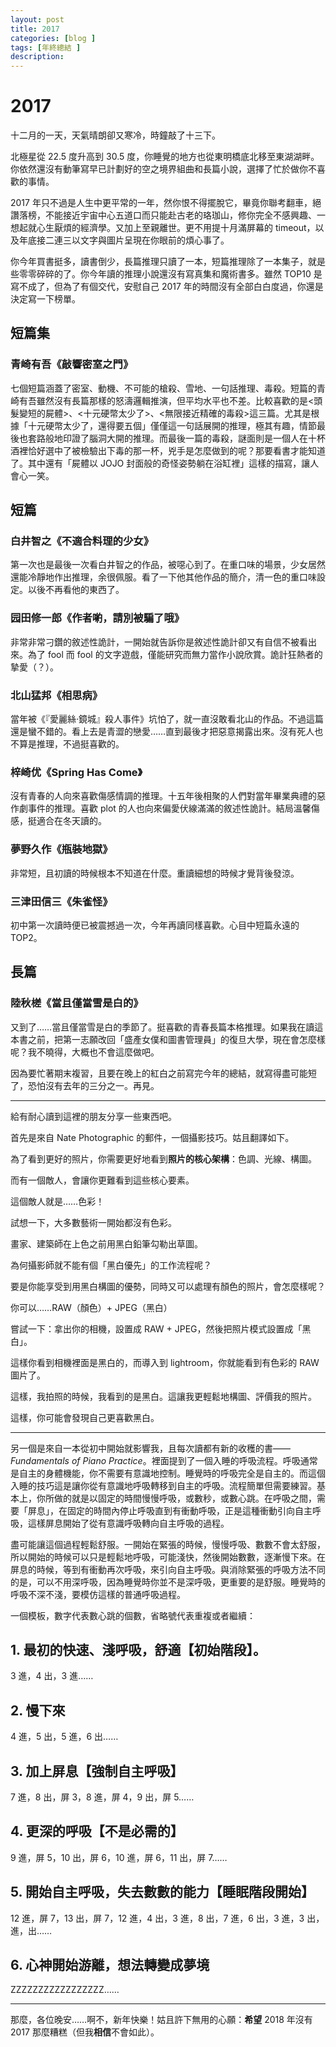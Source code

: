 ```yaml
---
layout: post
title: 2017
categories: [blog ]
tags: [年終總結 ]
description:
---
```


# 2017

十二月的一天，天氣晴朗卻又寒冷，時鐘敲了十三下。

北極星從 22.5 度升高到 30.5 度，你睡覺的地方也從東明橋底北移至東湖湖畔。你依然還沒有動筆寫早已計劃好的空之境界組曲和長篇小說，選擇了忙於做你不喜歡的事情。

2017 年只不過是人生中更平常的一年，然你恨不得擺脫它，畢竟你聯考翻車，絕讚落榜，不能接近宇宙中心五道口而只能赴古老的珞珈山，修你完全不感興趣、一想起就心生厭煩的經濟學。又加上至親離世。更不用提十月滿屏幕的 timeout，以及年底接二連三以文字與圖片呈現在你眼前的煩心事了。

你今年買書挺多，讀書倒少，長篇推理只讀了一本，短篇推理除了一本集子，就是些零零碎碎的了。你今年讀的推理小說還沒有寫真集和魔術書多。雖然 TOP10 是寫不成了，但為了有個交代，安慰自己 2017 年的時間沒有全部白白度過，你還是決定寫一下榜單。

## 短篇集

### 青崎有吾《敲響密室之門》

七個短篇涵蓋了密室、動機、不可能的槍殺、雪地、一句話推理、毒殺。短篇的青崎有吾雖然沒有長篇那樣的怒濤邏輯推演，但平均水平也不差。比較喜歡的是<頭髮變短的屍體>、<十元硬幣太少了>、<無限接近精確的毒殺>這三篇。尤其是根據「十元硬幣太少了，還得要五個」僅僅這一句話展開的推理，極其有趣，情節最後也套路般地印證了腦洞大開的推理。而最後一篇的毒殺，謎面則是一個人在十杯酒裡恰好選中了被檢驗出下毒的那一杯，兇手是怎麼做到的呢？那要看書才能知道了。其中還有「屍體以 JOJO 封面般的奇怪姿勢躺在浴缸裡」這樣的描寫，讓人會心一笑。

## 短篇

### 白井智之《不適合料理的少女》

第一次也是最後一次看白井智之的作品，被噁心到了。在重口味的場景，少女居然還能冷靜地作出推理，余很佩服。看了一下他其他作品的簡介，清一色的重口味設定。以後不再看他的東西了。

### 园田修一郎《作者喲，請別被騙了哦》

非常非常刁鑽的敘述性詭計，一開始就告訴你是敘述性詭計卻又有自信不被看出來。為了 fool 而 fool 的文字遊戲，僅能研究而無力當作小說欣賞。詭計狂熱者的摯愛（？）。

### 北山猛邦《相思病》

當年被《『愛麗絲·鏡城』殺人事件》坑怕了，就一直沒敢看北山的作品。不過這篇還是蠻不錯的。看上去是青澀的戀愛……直到最後才把惡意揭露出來。沒有死人也不算是推理，不過挺喜歡的。

### 梓崎优《Spring Has Come》

沒有青春的人向來喜歡傷感情調的推理。十五年後相聚的人們對當年畢業典禮的惡作劇事件的推理。喜歡 plot 的人也向來偏愛伏線滿滿的敘述性詭計。結局溫馨傷感，挺適合在冬天讀的。

### 夢野久作《瓶裝地獄》

非常短，且初讀的時候根本不知道在什麼。重讀細想的時候才覺背後發涼。

### 三津田信三《朱雀怪》

初中第一次讀時便已被震撼過一次，今年再讀同樣喜歡。心目中短篇永遠的 TOP2。

## 長篇

### 陸秋槎《當且僅當雪是白的》

又到了……當且僅當雪是白的季節了。挺喜歡的青春長篇本格推理。如果我在讀這本書之前，把第一志願改回「盛產女僕和圖書管理員」的復旦大學，現在會怎麼樣呢？我不曉得，大概也不會這麼做吧。

因為要忙著期末複習，且要在晚上的紅白之前寫完今年的總結，就寫得盡可能短了，恐怕沒有去年的三分之一。再見。

***

給有耐心讀到這裡的朋友分享一些東西吧。

首先是來自 Nate Photographic 的郵件，一個攝影技巧。姑且翻譯如下。

為了看到更好的照片，你需要更好地看到**照片的核心架構**：色調、光線、構圖。

而有一個敵人，會讓你更難看到這些核心要素。

這個敵人就是……色彩！

試想一下，大多數藝術一開始都沒有色彩。

畫家、建築師在上色之前用黑白鉛筆勾勒出草圖。

為何攝影師就不能有個「黑白優先」的工作流程呢？

要是你能享受到用黑白構圖的優勢，同時又可以處理有顏色的照片，會怎麼樣呢？

你可以……RAW（顏色）+ JPEG（黑白）

嘗試一下：拿出你的相機，設置成 RAW + JPEG，然後把照片模式設置成「黑白」。

這樣你看到相機裡面是黑白的，而導入到 lightroom，你就能看到有色彩的 RAW 圖片了。

這樣，我拍照的時候，我看到的是黑白。這讓我更輕鬆地構圖、評價我的照片。

這樣，你可能會發現自己更喜歡黑白。

***

另一個是來自一本從初中開始就影響我，且每次讀都有新的收穫的書——*Fundamentals of Piano Practice*。裡面提到了一個入睡的呼吸流程。呼吸通常是自主的身體機能，你不需要有意識地控制。睡覺時的呼吸完全是自主的。而這個入睡的技巧這是讓你從有意識地呼吸轉移到自主的呼吸。流程簡單但需要練習。基本上，你所做的就是以固定的時間慢慢呼吸，或數秒，或數心跳。在呼吸之間，需要「屏息」，在固定的時間內停止呼吸直到有衝動呼吸，正是這種衝動引向自主呼吸，這樣屏息開始了從有意識呼吸轉向自主呼吸的過程。

盡可能讓這個過程輕鬆舒服。一開始在緊張的時候，慢慢呼吸、數數不會太舒服，所以開始的時候可以只是輕鬆地呼吸，可能淺快，然後開始數數，逐漸慢下來。在屏息的時候，等到有衝動再次呼吸，來引向自主呼吸。與消除緊張的呼吸方法不同的是，可以不用深呼吸，因為睡覺時你並不是深呼吸，更重要的是舒服。睡覺時的呼吸不深不淺，要模仿這樣的普通呼吸過程。

一個模板，數字代表數心跳的個數，省略號代表重複或者繼續：

## 1. 最初的快速、淺呼吸，舒適【初始階段】。

3 進，4 出，3 進……

## 2. 慢下來

4 進，5 出，5 進，6 出……

## 3. 加上屏息【強制自主呼吸】

7 進，8 出，屏 3，8 進，屏 4，9 出，屏 5……

## 4. 更深的呼吸【不是必需的】

9 進，屏 5，10 出，屏 6，10 進，屏 6，11 出，屏 7……

## 5. 開始自主呼吸，失去數數的能力【睡眠階段開始】

12 進，屏 7，13 出，屏 7，12 進，4 出，3 進，8 出，7 進，6 出，3 進，3 出，進，出……

## 6. 心神開始游離，想法轉變成夢境

ZZZZZZZZZZZZZZZZZ……

***

那麼，各位晚安……啊不，新年快樂！姑且許下無用的心願：**希望** 2018 年沒有 2017 那麼糟糕（但我**相信**不會如此）。
